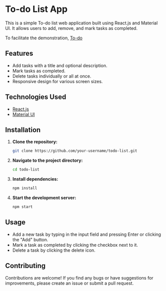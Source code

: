 # To-do List App

This is a simple To-do list web application built using React.js and Material UI. It allows users to add, remove, and mark tasks as completed.

To facilitate the demonstration, [To-do](https://snazzy-pasca-755132.netlify.app/) 

## Features

- Add tasks with a title and optional description.
- Mark tasks as completed.
- Delete tasks individually or all at once.
- Responsive design for various screen sizes.

## Technologies Used

- [React.js](https://reactjs.org/)
- [Material UI](https://material-ui.com/)

## Installation

1. **Clone the repository:**

    ```bash
    git clone https://github.com/your-username/todo-list.git
    ```

2. **Navigate to the project directory:**

    ```bash
    cd todo-list
    ```

3. **Install dependencies:**

    ```bash
    npm install
    ```

4. **Start the development server:**

    ```bash
    npm start
    ```

## Usage

- Add a new task by typing in the input field and pressing Enter or clicking the "Add" button.
- Mark a task as completed by clicking the checkbox next to it.
- Delete a task by clicking the delete icon.


## Contributing

Contributions are welcome! If you find any bugs or have suggestions for improvements, please create an issue or submit a pull request.


